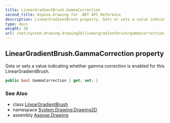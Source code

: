 ```yaml
---
title: LinearGradientBrush.GammaCorrection
second_title: Aspose.Drawing for .NET API Reference
description: LinearGradientBrush property. Gets or sets a value indicating whether gamma correction is enabled for this LinearGradientBrush
type: docs
weight: 30
url: /net/system.drawing.drawing2d/lineargradientbrush/gammacorrection/
---
```

## LinearGradientBrush.GammaCorrection property

Gets or sets a value indicating whether gamma correction is enabled for this LinearGradientBrush.

```csharp
public bool GammaCorrection { get; set; }
```

### See Also

* class [LinearGradientBrush](../)
* namespace [System.Drawing.Drawing2D](../../lineargradientbrush/)
* assembly [Aspose.Drawing](../../../)


